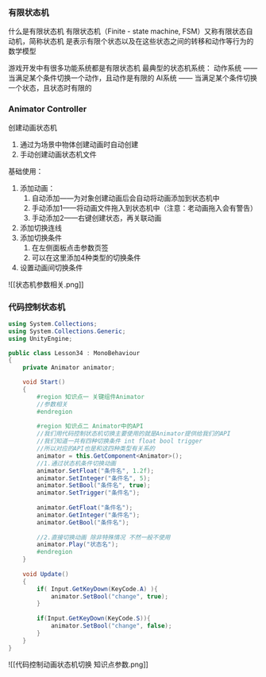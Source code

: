 ### 有限状态机
什么是有限状态机
有限状态机（Finite - state machine, FSM）又称有限状态自动机，简称状态机
是表示有限个状态以及在这些状态之间的转移和动作等行为的数学模型

游戏开发中有很多功能系统都是有限状态机
最典型的状态机系统：
动作系统 —— 当满足某个条件切换一个动作，且动作是有限的
AI系统 —— 当满足某个条件切换一个状态，且状态时有限的

### Animator Controller
创建动画状态机
1. 通过为场景中物体创建动画时自动创建
2. 手动创建动画状态机文件

基础使用：
1. 添加动画：
	1. 自动添加——为对象创建动画后会自动将动画添加到状态机中
	2. 手动添加1——将动画文件拖入到状态机中（注意：老动画拖入会有警告）
	3. 手动添加2——右键创建状态，再关联动画
2. 添加切换连线
3. 添加切换条件
	1. 在左侧面板点击参数页签
	2. 可以在这里添加4种类型的切换条件
4. 设置动画间切换条件

![[状态机参数相关.png]]

### 代码控制状态机
```c#
using System.Collections;
using System.Collections.Generic;
using UnityEngine;

public class Lesson34 : MonoBehaviour
{
    private Animator animator;

    void Start()
    {
        #region 知识点一 关键组件Animator
        //参数相关
        #endregion
        
        #region 知识点二 Animator中的API
        //我们用代码控制状态机切换主要使用的就是Animator提供给我们的API
        //我们知道一共有四种切换条件 int float bool trigger
        //所以对应的API也是和这四种类型有关系的
        animator = this.GetComponent<Animator>();
        //1.通过状态机条件切换动画
        animator.SetFloat("条件名", 1.2f);
        animator.SetInteger("条件名", 5);
        animator.SetBool("条件名", true);
        animator.SetTrigger("条件名");
        
        animator.GetFloat("条件名");
        animator.GetInteger("条件名");
        animator.GetBool("条件名");
        
        //2.直接切换动画 除非特殊情况 不然一般不使用
        animator.Play("状态名");
        #endregion
    }
    
    void Update()
    {
        if( Input.GetKeyDown(KeyCode.A) ){
            animator.SetBool("change", true);
        }
        
        if(Input.GetKeyDown(KeyCode.S)){
            animator.SetBool("change", false);
        }
    }
}
```

![[代码控制动画状态机切换 知识点参数.png]]